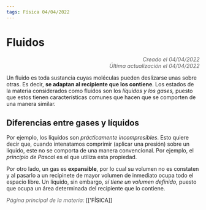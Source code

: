 ```yaml
---
tags: Física 04/04/2022
---
```


# Fluidos
<div style="text-align: right; opacity: 0.7; font-style: italic;">Creado el 04/04/2022</div>
<div style="text-align: right; opacity: 0.7; font-style: italic;">Última actualización el 04/04/2022</div>

Un fluido es toda sustancia cuyas moléculas pueden deslizarse unas sobre otras. Es decir, **se adaptan al recipiente que los contiene**. Los estados de la materia considerados como fluidos son los *líquidos y los gases,* puesto que estos tienen características comunes que hacen que se comporten de una manera similar.

## Diferencias entre gases y líquidos

Por ejemplo, los líquidos son *prácticamente incompresibles*. Esto quiere decir que, cuando intenatamos comprimir (aplicar una presión) sobre un líquido, este no se comporta de una manera convencional. Por ejemplo, el *principio de Pascal* es el que utiliza esta propiedad.

Por otro lado, un gas es **expansible**, por lo cual su volumen no es constaten y al pasarlo a un recipinete de mayor volumen de inmediato ocupa todo el espacio libre. Un líquido, sin embargo, *sí tiene un volumen definido*, puesto que ocupa un área determinada del recipiente que lo contiene.

<span style="opacity: 0.7; font-style: italic;">Página principal de la materia:</span> [['FÍSICA]]